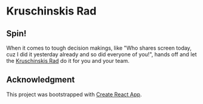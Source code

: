 # Kruschinskis Rad

## Spin!

When it comes to tough decision makings, like "Who shares screen today, cuz I did it yesterday already and so did everyone of you!", hands off and let the [Kruschinskis Rad](https://www.khanhhua.com/kruschinskisrad/) do it for you and your team.

## Acknowledgment

This project was bootstrapped with [Create React App](https://github.com/facebook/create-react-app).
